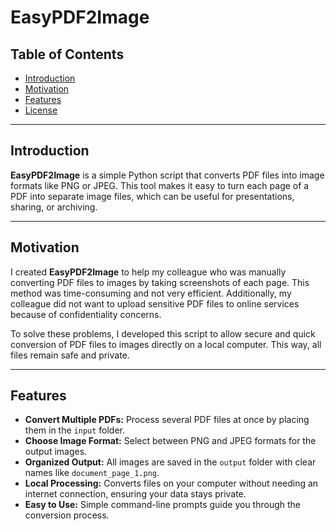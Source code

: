# EasyPDF2Image

## Table of Contents

- [Introduction](#introduction)
- [Motivation](#motivation)
- [Features](#features)
- [License](#license)

---

## Introduction

**EasyPDF2Image** is a simple Python script that converts PDF files into image formats like PNG or JPEG. This tool makes it easy to turn each page of a PDF into separate image files, which can be useful for presentations, sharing, or archiving.

---

## Motivation

I created **EasyPDF2Image** to help my colleague who was manually converting PDF files to images by taking screenshots of each page. This method was time-consuming and not very efficient. Additionally, my colleague did not want to upload sensitive PDF files to online services because of confidentiality concerns.

To solve these problems, I developed this script to allow secure and quick conversion of PDF files to images directly on a local computer. This way, all files remain safe and private.

---

## Features

- **Convert Multiple PDFs:** Process several PDF files at once by placing them in the `input` folder.
- **Choose Image Format:** Select between PNG and JPEG formats for the output images.
- **Organized Output:** All images are saved in the `output` folder with clear names like `document_page_1.png`.
- **Local Processing:** Converts files on your computer without needing an internet connection, ensuring your data stays private.
- **Easy to Use:** Simple command-line prompts guide you through the conversion process.